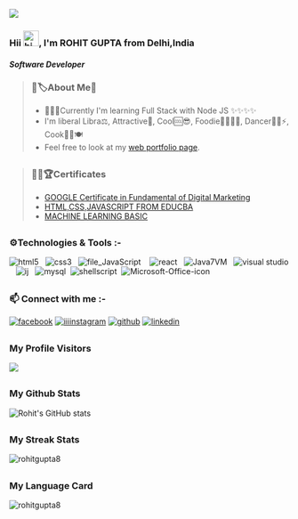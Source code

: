 ![](https://scontent.fdel3-2.fna.fbcdn.net/v/t1.6435-9/136468666_3822394944477573_5575820649960510203_n.jpg?_nc_cat=111&ccb=1-5&_nc_sid=e3f864&_nc_ohc=CwREQfNGiisAX-yAAKu&_nc_ht=scontent.fdel3-2.fna&oh=e6dea2cb438e38a05c463e0f02cbe575&oe=61B70DE5)
### Hii <img src="https://user-images.githubusercontent.com/1303154/88677602-1635ba80-d120-11ea-84d8-d263ba5fc3c0.gif" width="28px" alt="hi">, I'm ROHIT GUPTA from Delhi,India 
#### *Software Developer*






> ### 💬🏷️About Me💬
>* 🎇✨✨Currently I'm learning Full Stack with Node JS ✨✨✨✨
>*  I'm liberal Libra⚖️, 
 Attractive🧲,
 Cool🆒😎,
 Foodie🍕🍒🍌🍩,
 Dancer🕺🕺⚡,
Cook👨‍🍳🍽️
>* Feel free to look at  my [web portfolio page](https://rohitgupta8.github.io/rohit.github.io).

##
> ### 👨‍💻🏆Certificates
>* [GOOGLE Certificate in Fundamental of Digital Marketing](https://github.com/RohitGupta8/My-Certificates/blob/master/googlecertificate.pdf)<br/>
>* [HTML,CSS,JAVASCRIPT FROM EDUCBA](https://github.com/RohitGupta8/My-Certificates/blob/master/CERTIFICATE%20PHP%2CHTML%2CCSS3.pdf)<br/>
>* [MACHINE LEARNING BASIC](https://github.com/RohitGupta8/My-Certificates/blob/master/Cognitive%20Class%20ML0101ENv3%20Certificate%20_%20Cognitive%20Class.pdf)

##
 ### ⚙️Technologies & Tools :- 


 ![html5](https://user-images.githubusercontent.com/67726799/137287921-cd6e9226-104c-46f9-a221-b4a799972fcf.png)&nbsp;&nbsp;&nbsp;![css3](https://user-images.githubusercontent.com/67726799/137288333-dcfe62f2-9c5d-4bc3-961d-39a01e3b319c.png)&nbsp;&nbsp;&nbsp;![file_JavaScript](https://user-images.githubusercontent.com/67726799/137288759-2853727f-c194-4ad9-9359-61f084b8a76e.png)&nbsp;&nbsp;&nbsp; ![react](https://user-images.githubusercontent.com/67726799/137287060-757c17e0-d761-4a54-8800-faea62785234.png)&nbsp;&nbsp;&nbsp;![Java7VM](https://user-images.githubusercontent.com/67726799/137289862-fa6777d7-0827-4dd6-adb5-4525557d8936.png)&nbsp;&nbsp;&nbsp;![visual studio](https://user-images.githubusercontent.com/67726799/137289433-03fbdfd1-2dcf-4b16-b1cb-8ea148b60a80.png)&nbsp;&nbsp;&nbsp;![ij](https://user-images.githubusercontent.com/67726799/137284759-cc36a0cb-1358-4586-b168-34d427666fd6.png)&nbsp;&nbsp;&nbsp;![mysql](https://user-images.githubusercontent.com/67726799/137290155-9b9f6c1e-1029-44ea-b10d-0617d2dcd6f2.png)&nbsp;&nbsp;![shellscript](https://user-images.githubusercontent.com/67726799/137290593-2c3754a4-f8c5-4864-886c-824705aa9330.png)&nbsp;&nbsp;![Microsoft-Office-icon](https://user-images.githubusercontent.com/67726799/137291079-d161b51b-64fb-4acd-95cd-d6d506ecdeea.png)


##

 ### 📫 Connect with me :- 
 
[![facebook](https://img.shields.io/badge/Facebook-1877F2?style=for-the-badge&logo=facebook&logoColor=white)](https://www.facebook.com/ROHITGUPTA8)   [![iiiinstagram](https://img.shields.io/badge/Instagram-E4405F?style=for-the-badge&logo=instagram&logoColor=white)](https://www.instagram.com/rohhitguptaa)  [![github](https://img.shields.io/badge/GitHub-100000?style=for-the-badge&logo=github&logoColor=white)](https://github.com/RohitGupta8) [![linkedin](https://img.shields.io/badge/LinkedIn-0077B5?style=for-the-badge&logo=linkedin&logoColor=white)](https://www.linkedin.com/in/rohitgupta08)

##  
### My Profile Visitors 
![](https://komarev.com/ghpvc/?username=RohitGupta8&label=Visitors+No.&style=flat&color=brightgreen)

##
### My Github Stats

 ![Rohit's GitHub stats](https://github-readme-stats.vercel.app/api?username=RohitGupta8&show_icons=true&theme=radical) 
 ##
 ### My Streak Stats
<img align="center" src="https://github-readme-streak-stats.herokuapp.com/?user=rohitgupta8&" alt="rohitgupta8" /> 

##
### My Language Card
<img align="center" src="https://github-readme-stats.vercel.app/api/top-langs?username=rohitgupta8&show_icons=true&locale=en&layout=compact" alt="rohitgupta8" />

